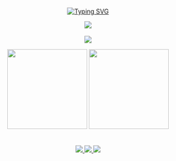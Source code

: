 <div align="center"><br>
 
 [![Typing SVG](https://readme-typing-svg.demolab.com?font=Fira+Code&pause=1000&color=fffff&center=true&random=false&width=500&lines=Hello+World!🌎;My+name+is+João+Pedro.;Welcome+to+my+profile!+%E2%AD%90%EF%B8%8F)](https://git.io/typing-svg)
 
 <img src="https://skillicons.dev/icons?i=react,tailwind,ts,nest,go,nextjs,nodejs,docker,mysql,postgres" /> </br></br> 
 <img src="https://skillicons.dev/icons?i=linux,windows,vscode,visualstudio,rider" /> </br>

<div style={{display: "flex"}}>
 <img height="180em" src="https://github-readme-stats.vercel.app/api/top-langs/?username=JoaoPedr0Maciel&layout=compact&theme=dark" />
 
 <img height="180em" src="https://github-readme-stats.vercel.app/api?username=JoaoPedr0Maciel&show_icons=true&theme=dark" />
</div>
</br>
</br>


<div align="center">
  <a href="https://instagram.com/jpmacielsz/" target="_blank">
   <img src="https://skillicons.dev/icons?i=instagram" />
  </a>
  <a href="https://www.linkedin.com/in/joão-pedro-maciel/" target="_blank">
   <img src="https://skillicons.dev/icons?i=linkedin" />
  </a>  
  <a href = "mailto:joaopedromaciel007@gmail.com" target="_blank">
  <img src="https://skillicons.dev/icons?i=gmail" />
  </a>
</div>


</div>
